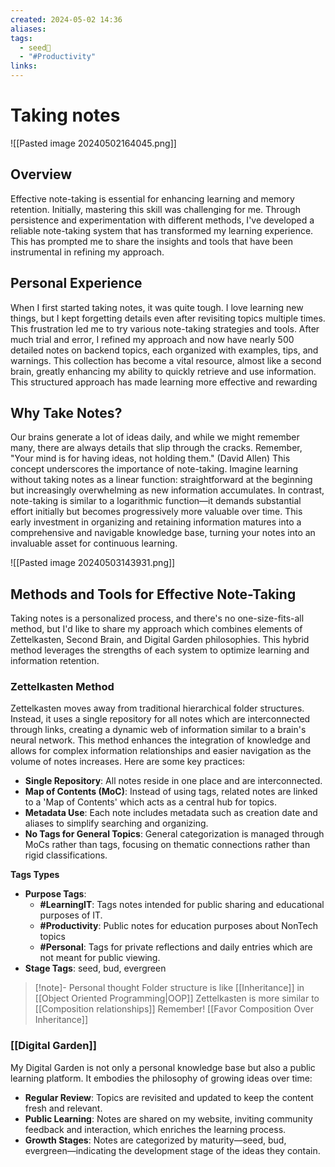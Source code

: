 ```yaml
---
created: 2024-05-02 14:36
aliases: 
tags:
  - seed🌱
  - "#Productivity"
links:
---
```


# Taking notes

![[Pasted image 20240502164045.png]]

## **Overview**  

Effective note-taking is essential for enhancing learning and memory retention. Initially, mastering this skill was challenging for me. Through persistence and experimentation with different methods, I've developed a reliable note-taking system that has transformed my learning experience. This has prompted me to share the insights and tools that have been instrumental in refining my approach.

## **Personal Experience**  

When I first started taking notes, it was quite tough. I love learning new things, but I kept forgetting details even after revisiting topics multiple times. This frustration led me to try various note-taking strategies and tools. After much trial and error, I refined my approach and now have nearly 500 detailed notes on backend topics, each organized with examples, tips, and warnings. This collection has become a vital resource, almost like a second brain, greatly enhancing my ability to quickly retrieve and use information. This structured approach has made learning more effective and rewarding


## **Why Take Notes?**

Our brains generate a lot of ideas daily, and while we might remember many, there are always details that slip through the cracks. Remember, 
"Your mind is for having ideas, not holding them." (David Allen)  This concept underscores the importance of note-taking. Imagine learning without taking notes as a linear function: straightforward at the beginning but increasingly overwhelming as new information accumulates. In contrast, note-taking is similar to a logarithmic function—it demands substantial effort initially but becomes progressively more valuable over time. This early investment in organizing and retaining information matures into a comprehensive and navigable knowledge base, turning your notes into an invaluable asset for continuous learning.

![[Pasted image 20240503143931.png]]

## **Methods and Tools for Effective Note-Taking**

Taking notes is a personalized process, and there's no one-size-fits-all method, but I'd like to share my approach which combines elements of Zettelkasten, Second Brain, and Digital Garden philosophies. This hybrid method leverages the strengths of each system to optimize learning and information retention.

### Zettelkasten Method

Zettelkasten moves away from traditional hierarchical folder structures. Instead, it uses a single repository for all notes which are interconnected through links, creating a dynamic web of information similar to a brain's neural network. This method enhances the integration of knowledge and allows for complex information relationships and easier navigation as the volume of notes increases. Here are some key practices:

- **Single Repository**: All notes reside in one place and are interconnected.
- **Map of Contents (MoC)**: Instead of using tags, related notes are linked to a 'Map of Contents' which acts as a central hub for topics.
- **Metadata Use**: Each note includes metadata such as creation date and aliases to simplify searching and organizing.
- **No Tags for General Topics**: General categorization is managed through MoCs rather than tags, focusing on thematic connections rather than rigid classifications.

**Tags Types**
- **Purpose Tags**:
    - **#LearningIT**: Tags notes intended for public sharing and educational purposes of IT.
    - **#Productivity**: Public notes for education purposes about NonTech topics
    - **#Personal**: Tags for private reflections and daily entries which are not meant for public viewing.
- **Stage Tags**: seed, bud, evergreen


> [!note]- Personal thought
> Folder structure is like [[Inheritance]] in [[Object Oriented Programming|OOP]]
> Zettelkasten is more similar to [[Composition relationships]]
> Remember! [[Favor Composition Over Inheritance]]

### [[Digital Garden]]

My Digital Garden is not only a personal knowledge base but also a public learning platform. It embodies the philosophy of growing ideas over time:

- **Regular Review**: Topics are revisited and updated to keep the content fresh and relevant.
- **Public Learning**: Notes are shared on my website, inviting community feedback and interaction, which enriches the learning process.
- **Growth Stages**: Notes are categorized by maturity—seed, bud, evergreen—indicating the development stage of the ideas they contain.

